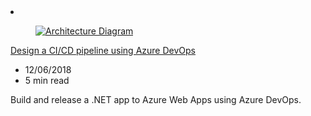 <!-- This file is automatically generated by build/architectures/build_index.py. Any updates will be lost. -->

<!-- markdownlint-disable MD033 -->

<li class="grid-item item-column" data-categories="Developer Tools DevOps Web Featured ">
<article class="card">
    <div class="card-header has-margin-bottom-none" aria-hidden="true">
        <figure class="image diagram has-height-175 has-overflow-hidden level">
            <a href="/azure/architecture/example-scenario/apps/devops-dotnet-webapp"><img src="/azure/architecture/browse/thumbs/devops-dotnet-webapp.png" class="diagram" alt="Architecture Diagram" data-linktype="relative-path"></a>
        </figure>
    </div>
    <div class="card-content">
        <a class="card-content-title has-margin-top-none" href="/azure/architecture/example-scenario/apps/devops-dotnet-webapp">
            <p>Design a CI/CD pipeline using Azure DevOps</p>
        </a>
        <ul class="card-content-metadata">
            <li>12/06/2018</li>
            <li>5 min read</li>
        </ul>
        <p class="card-content-description">Build and release a .NET app to Azure Web Apps using Azure DevOps.</p>
        <div class="bottom-to-top-fade is-hidden-mobile"></div>
    </div>
</article>
</li>
